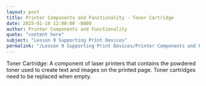 ```yaml
---
layout: post
title: Printer Components and Functionality - Toner Cartridge
date: 2025-01-10 12:00:00 -0000
author: Printer Components and Functionality
quote: "content here"
subject: "Lesson 9 Supporting Print Devices"
permalink: "/Lesson 9 Supporting Print Devices/Printer Components and Functionality/Printer Components and Functionality - Toner Cartridge"
---
```


Toner Cartridge: A component of laser printers that contains the powdered toner used to create text and images on the printed page. Toner cartridges need to be replaced when empty.

